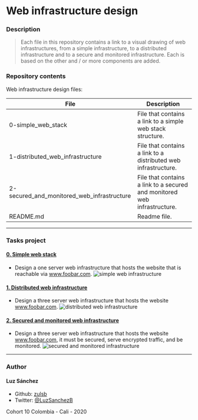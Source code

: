 # Web infrastructure design
### Description
> Each file in this repository contains a link to a visual drawing of web infrastructures,
> from a simple infrastructure, to a distributed infrastructure and to a secure and monitored infrastructure. 
> Each is based on the other and / or more components are added.
### Repository contents
Web infrastructure design files:

|   **File**   |   **Description**   |
| -------------- | --------------------- |
|0-simple_web_stack | File that contains a link to a simple web stack structure. |
|1-distributed_web_infrastructure | File that contains a link to a distributed web infrastructure. |
|2-secured_and_monitored_web_infrastructure | File that contains a link to a secured and monitored web infrastructure. |
|README.md | Readme file. |
---
### Tasks project
#### [0. Simple web stack](./0-simple_web_stack)
* Design a one server web infrastructure that hosts the website that is reachable via www.foobar.com.
![simple web infrastructure](https://lh4.googleusercontent.com/1LlrBF_U_N1FiwP4EBjjLLcK3HIysJhMhPVjtsm_5isTzjXs3CRectLbUPZAXejvYhrzC1-S6Niyc5a2aWSZ=w1920-h969-rw)
#### [1. Distributed web infrastructure](./1-distributed_web_infrastructure)
* Design a three server web infrastructure that hosts the website www.foobar.com.
![distributed web infrastructure](https://lh5.googleusercontent.com/qkHgnSnIj0_lZnTgwWgXm67hXdQY3KvHtVev7Kx_NgWrWPwj4b6NsA5F8gqazYQRExii8EFhnRIUKyWBMlnR=w1920-h969-rw)
#### [2. Secured and monitored web infrastructure](./2-secured_and_monitored_web_infrastructure)
* Design a three server web infrastructure that hosts the website www.foobar.com, it must be secured, serve encrypted traffic, and be monitored.
![secured and monitored infrastructure](https://lh6.googleusercontent.com/BlLESLSoLxj7yPNbQ9WqIUKQ27IlCS-tEg2yi-zVCHf6g_yFSj-7vJTtMTFNZwip6tMFvfJCNgrB4U_bFpZB=w1920-h969-rw)
---
### Author
#### Luz Sánchez
- Github: [zulsb](https://github.com/zulsb)
- Twitter: [@LuzSanchezB](https://twitter.com/LuzSanchezB)

Cohort 10
Colombia - Cali - 2020